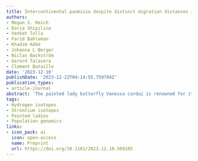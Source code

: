 ```yaml
---
title: Intercontinental panmixia despite distinct migration distances in the trans-Saharan butterfly migrant <i>Vanessa cardui</i>
authors:
- Megan S. Reich
- Daria Shipilina
- Venkat Talla
- Farid Bahleman
- Khadim Kébé
- Johanna L Berger
- Niclas Backström
- Gerard Talavera
- Clement Bataille
date: '2023-12-10'
publishDate: '2023-12-22T04:14:55.759794Z'
publication_types:
- article-journal
abstract: 'The painted lady butterfly Vanessa cardui is renowned for its virtually cosmopolitan distribution and the remarkable long-distance migrations that are part of its annual, multi-generational migratory cycle. In the autumn, V. cardui individuals are found north and south of the Sahara, suggesting distinct migratory behaviours within the species. However, the evolutionary and ecological factors shaping these differences in migratory behaviour remain largely unexplored. Here, we performed whole-genome resequencing and analysed the hydrogen and strontium isotopic signatures of 40 V. cardui individuals simultaneously collected in the autumn from regions both north and south of the Sahara. Our investigation revealed two main migratory groups: (i) short-distance migrants, journeying from temperate Europe to the circum-Mediterranean region and (ii) long-distance migrants, originating from temperate Europe, crossing the Mediterranean Sea and Sahara, and reaching West Africa, covering a distance of up to over 4,000 km. Despite these stark differences in migration distance, a genome-wide analysis of 813,810 single nucleotide polymorphisms (SNPs) revealed that both short- and long-distance migrants belong to a single intercontinental panmictic population extending from northern Europe to sub-Saharan Africa. Contrary to common biogeographic patterns, the Sahara is not a catalyst for population substructuring in this species. No significant genetic differentiation or signs of adaptation and selection were observed between the two migratory phenotypes (pairwise FST = 0.001 ± 0.006). Nonetheless, two individuals, belonging to the early arrivals to the Afrotropical region and covering longer migration distances, exhibited some genetic differentiation. The lack of genetic structure between short- and long-distance migrants suggests that migration distance in V. cardui is a plastic response to environmental conditions.'
tags:
- Hydrogen isotopes
- Strontium isotopes
- Painted ladies
- Population genomics
links:
- icon_pack: ai
  icon: open-access
  name: Preprint
  url: https://doi.org/10.1101/2023.12.10.569105
---
```

